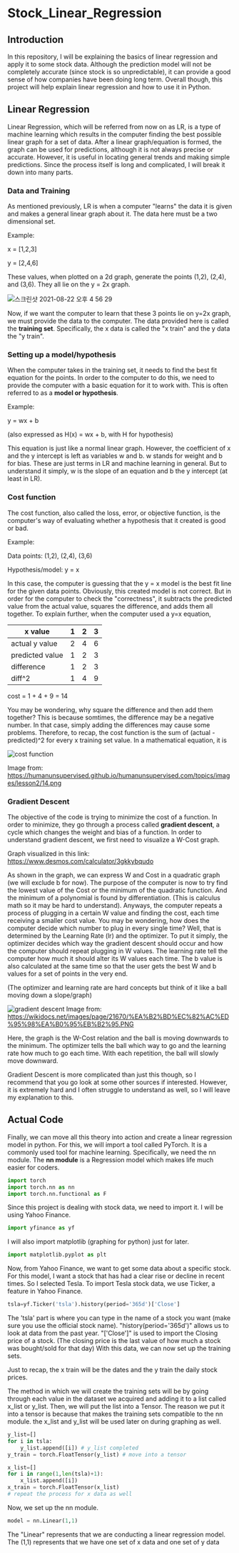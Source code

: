 # Stock_Linear_Regression
## Introduction

In this repository, I will be explaining the basics of linear regression and apply it to some stock data. Although the prediction model will not be completely accurate (since stock is so unpredictable), it can provide a good sense of how companies have been doing long term. Overall though, this project will help explain linear regression and how to use it in Python.

## Linear Regression
Linear Regression, which will be referred from now on as LR, is a type of machine learning which results in the computer finding the best possible linear graph for a set of data. After a linear graph/equation is formed, the graph can be used for predictions, although it is not always precise or accurate. However, it is useful in locating general trends and making simple predictions. Since the process itself is long and complicated, I will break it down into many parts.

### Data and Training
As mentioned previously, LR is when a computer "learns" the data it is given and makes a general linear graph about it. The data here must be a two dimensional set.

Example:

x = [1,2,3]

y = [2,4,6]

These values, when plotted on a 2d graph, generate the points (1,2), (2,4), and (3,6). They all lie on the y = 2x graph.

![스크린샷 2021-08-22 오후 4 56 29](https://user-images.githubusercontent.com/70020467/130347073-efeae305-5fa8-4738-b289-55877fbc3ec5.png)

Now, if we want the computer to learn that these 3 points lie on y=2x graph, we must provide the data to the computer. The data provided here is called the **training set**. Specifically, the x data is called the "x train" and the y data the "y train".


### Setting up a model/hypothesis

When the computer takes in the training set, it needs to find the best fit equation for the points. In order to the computer to do this, we need to provide the computer with a basic equation for it to work with. This is often referred to as a **model or hypothesis**.

Example:

y = wx + b

(also expressed as H(x) = wx + b, with H for hypothesis)

This equation is just like a normal linear graph. However, the coefficient of x and the y intercept is left as variables w and b. w stands for weight and b for bias. These are just terms in LR and machine learning in general. But to understand it simply, w is the slope of an equation and b the y intercept (at least in LR).

### Cost function

The cost function, also called the loss, error, or objective function, is the computer's way of evaluating whether a hypothesis that it created is good or bad. 

Example:

Data points: (1,2), (2,4), (3,6)

Hypothesis/model: y = x

In this case, the computer is guessing that the y = x model is the best fit line for the given data points. Obviously, this created model is not correct. But in order for the computer to check the "correctness", it subtracts the predicted value from the actual value, squares the difference, and adds them all together. To explain further, when the computer used a y=x equation,

|  x value  |  1  |  2  |  3  |
|---|---|---|---|
|  actual y value  |  2  |  4  |  6  |
|  predicted value  |  1  |  2  |  3  |
|  difference  |  1  |  2  |  3  |
|  diff^2  |  1  |  4  |  9  |

cost = 1 + 4 + 9 = 14

You may be wondering, why square the difference and then add them together? This is because somtimes, the difference may be a negative number. In that case, simply adding the differences may cause some problems. Therefore, to recap, the cost function is the sum of (actual - predicted)^2 for every x training set value. In a mathematical equation, it is 

![cost function](https://humanunsupervised.github.io/humanunsupervised.com/topics/images/lesson2/14.png)

Image from: https://humanunsupervised.github.io/humanunsupervised.com/topics/images/lesson2/14.png

### Gradient Descent

The objective of the code is trying to minimize the cost of a function. In order to minimize, they go through a process called **gradient descent**, a cycle which changes the weight and bias of a function. In order to understand gradient descent, we first need to visualize a W-Cost graph.

Graph visualized in this link: https://www.desmos.com/calculator/3gkkybqudo

As shown in the graph, we can express W and Cost in a quadratic graph (we will exclude b for now). The purpose of the computer is now to try find the lowest value of the Cost or the minimum of the quadratic function. And the minimum of a polynomial is found by differentiation. (This is calculus math so it may be hard to understand). Anyways, the computer repeats a process of plugging in a certain W value and finding the cost, each time receiving a smaller cost value. You may be wondering, how does the computer decide which number to plug in every single time? Well, that is determined by the Learning Rate (lr) and the optimizer. To put it simply, the optimizer decides which way the gradient descent should occur and how the computer should repeat plugging in W values. The learning rate tell the computer how much it should alter its W values each time. The b value is also calculated at the same time so that the user gets the best W and b values for a set of points in the very end.

(The optimizer and learning rate are hard concepts but think of it like a ball moving down a slope/graph)

![gradient descent](https://wikidocs.net/images/page/21670/%EA%B2%BD%EC%82%AC%ED%95%98%EA%B0%95%EB%B2%95.PNG)
Image from: https://wikidocs.net/images/page/21670/%EA%B2%BD%EC%82%AC%ED%95%98%EA%B0%95%EB%B2%95.PNG

Here, the graph is the W-Cost relation and the ball is moving downwards to the minimum. The optimizer tells the ball which way to go and the learning rate how much to go each time. With each repetition, the ball will slowly move downward.

Gradient Descent is more complicated than just this though, so I recommend that you go look at some other sources if interested. However, it is extremely hard and I often struggle to understand as well, so I will leave my explanation to this.

## Actual Code

Finally, we can move all this theory into action and create a linear regression model in python. For this, we will import a tool called PyTorch. It is a commonly used tool for machine learning. Specifically, we need the nn module. The **nn module** is a Regression model which makes life much easier for coders.


```python
import torch
import torch.nn as nn
import torch.nn.functional as F
```

Since this project is dealing with stock data, we need to import it. I will be using Yahoo Finance. 

```python
import yfinance as yf
```
I will also import matplotlib (graphing for python) just for later.

```python
import matplotlib.pyplot as plt
```

Now, from Yahoo Finance, we want to get some data about a specific stock. For this model, I want a stock that has had a clear rise or decline in recent times. So I selected Tesla. To import Tesla stock data, we use Ticker, a feature in Yahoo Finance.

```python
tsla=yf.Ticker('tsla').history(period='365d')['Close']
```

The 'tsla' part is where you can type in the name of a stock you want (make sure you use the official stock name). "history(period='365d')" allows us to look at data from the past year. "['Close']" is used to import the Closing price of a stock. (The closing price is the last value of how much a stock was bought/sold for that day) With this data, we can now set up the training sets.

Just to recap, the x train will be the dates and the y train the daily stock prices.

The method in which we will create the training sets will be by going through each value in the dataset we acquired and adding it to a list called x_list or y_list. Then, we will put the list into a Tensor. The reason we put it into a tensor is because that makes the training sets compatible to the nn module. the x_list and y_list will be used later on during graphing as well.

```python
y_list=[]
for i in tsla:
    y_list.append([i]) # y_list completed
y_train = torch.FloatTensor(y_list) # move into a tensor

x_list=[]
for i in range(1,len(tsla)+1):
    x_list.append([i])
x_train = torch.FloatTensor(x_list)
# repeat the process for x data as well
```

Now, we set up the nn module. 

```python
model = nn.Linear(1,1)
```

The "Linear" represents that we are conducting a linear regression model. The (1,1) represents that we have one set of x data and one set of y data
